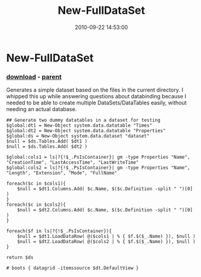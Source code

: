 ﻿---
pid:            2262
poster:         Joel Bennett
title:          New-FullDataSet
date:           2010-09-22 14:53:00
format:         posh
parent:         1390
parent:         1390

---

# New-FullDataSet

### [download](2262.ps1) - [parent](1390.md)

Generates a simple dataset based on the files in the current directory.  I whipped this up while answering questions about databinding because I needed to be able to create multiple DataSets/DataTables easily, without needing an actual database.

```posh
## Generate two dummy datatables in a dataset for testing
$global:dt1 = New-Object system.data.datatable "Times"
$global:dt2 = New-Object system.data.datatable "Properties"
$global:ds = New-Object system.data.dataset "dataset"
$null = $ds.Tables.Add( $dt1 )
$null = $ds.Tables.Add( $dt2 )

$global:cols1 = ls|?{!$_.PsIsContainer}| gm -type Properties "Name", "CreationTime", "LastAccessTime", "LastWriteTime"
$global:cols2 = ls|?{!$_.PsIsContainer}| gm -type Properties "Name", "Length", "Extension", "Mode", "FullName"

foreach($c in $cols1){
	$null = $dt1.Columns.Add( $c.Name, $($c.Definition -split " ")[0] )
}
foreach($c in $cols2){
	$null = $dt2.Columns.Add( $c.Name, $($c.Definition -split " ")[0] )
}

foreach($f in ls|?{!$_.PsIsContainer}){ 
	$null = $dt1.LoadDataRow( @($cols1 | % { $f.$($_.Name) }), $null )
	$null = $dt2.LoadDataRow( @($cols2 | % { $f.$($_.Name) }), $null )
}

return $ds

# boots { datagrid -itemssource $dt.DefaultView }
```
